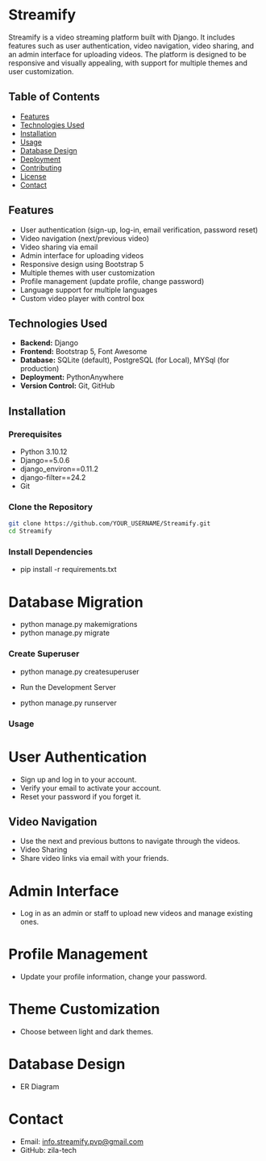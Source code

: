 # Streamify

Streamify is a video streaming platform built with Django. It includes features such as user authentication, video navigation, video sharing, and an admin interface for uploading videos. The platform is designed to be responsive and visually appealing, with support for multiple themes and user customization.

## Table of Contents

- [Features](#features)
- [Technologies Used](#technologies-used)
- [Installation](#installation)
- [Usage](#usage)
- [Database Design](#database-design)
- [Deployment](#deployment)
- [Contributing](#contributing)
- [License](#license)
- [Contact](#contact)

## Features

- User authentication (sign-up, log-in, email verification, password reset)
- Video navigation (next/previous video)
- Video sharing via email
- Admin interface for uploading videos
- Responsive design using Bootstrap 5
- Multiple themes with user customization
- Profile management (update profile, change password)
- Language support for multiple languages
- Custom video player with control box

## Technologies Used

- **Backend:** Django
- **Frontend:** Bootstrap 5, Font Awesome
- **Database:** SQLite (default), PostgreSQL (for Local), MYSql (for production)
- **Deployment:** PythonAnywhere
- **Version Control:** Git, GitHub

## Installation

### Prerequisites

- Python 3.10.12
- Django==5.0.6
- django_environ==0.11.2
- django-filter==24.2
- Git

### Clone the Repository

```bash
git clone https://github.com/YOUR_USERNAME/Streamify.git
cd Streamify
```
                  

### Install Dependencies

- pip install -r requirements.txt

# Database Migration

- python manage.py makemigrations
- python manage.py migrate


### Create Superuser

- python manage.py createsuperuser

- Run the Development Server

- python manage.py runserver

### Usage

# User Authentication

- Sign up and log in to your account.
- Verify your email to activate your account.
- Reset your password if you forget it.

## Video Navigation

- Use the next and previous buttons to navigate through the videos.
- Video Sharing
- Share video links via email with your friends.


# Admin Interface

- Log in as an admin or staff to upload new videos and manage existing ones.

# Profile Management

- Update your profile information, change your password.

# Theme Customization

- Choose between light and dark themes.

# Database Design

- ER Diagram

# Contact
- Email: info.streamify.pvp@gmail.com
- GitHub: zila-tech